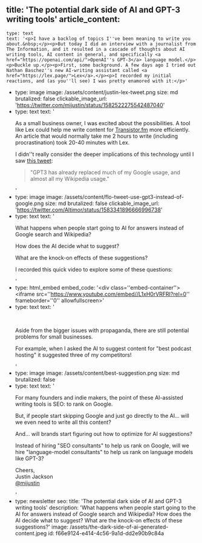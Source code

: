 title: 'The potential dark side of AI and GPT-3 writing tools'
article_content:
  -
    type: text
    text: '<p>I have a backlog of topics I''ve been meaning to write you about.&nbsp;</p><p>But today I did an interview with a journalist from The Information, and it resulted in a cascade of thoughts about AI writing tools, AI content in general, and specifically <a href="https://openai.com/api/">OpenAI''s GPT-3</a> language model.</p><p>Buckle up.</p><p>First, some background. A few days ago I tried out Nathan Baschez''s new AI-writing assistant called <a href="https://lex.page/">Lex</a>.</p><p>I recorded my initial reactions, and (as you''ll see) I was pretty enamored with it:</p>'
  -
    type: image
    image: /assets/content/justin-lex-tweet.png
    size: md
    brutalized: false
    clickable_image_url: 'https://twitter.com/mijustin/status/1582522275542487040'
  -
    type: text
    text: '<p>As a small business owner, I was excited about the possibilities. A tool like Lex could help me write content for <a href="https://transistor.fm/?via=justin">Transistor.fm</a> more efficiently. An article that would normally take me 2 hours to write (including procrastination) took 20-40 minutes with Lex.</p><p>I didn''t really consider the deeper implications of this technology until I saw <a href="https://twitter.com/Altimor/status/1583341896666996738">this tweet</a>:</p><blockquote><p>"GPT3 has already replaced much of my Google usage, and almost all my Wikipedia usage."</p></blockquote>'
  -
    type: image
    image: /assets/content/flo-tweet-use-gpt3-instead-of-google.png
    size: md
    brutalized: false
    clickable_image_url: 'https://twitter.com/Altimor/status/1583341896666996738'
  -
    type: text
    text: '<p>What happens when people start going to AI for answers instead of Google search and Wikipedia?</p><p>How does the AI decide what to suggest?</p><p>What are the knock-on effects of these suggestions?</p><p>I recorded this quick video to explore some of these questions:</p>'
  -
    type: html_embed
    embed_code: '<style>.embed-container { position: relative; padding-bottom: 56.25%; height: 0; overflow: hidden; max-width: 100%; } .embed-container iframe, .embed-container object, .embed-container embed { position: absolute; top: 0; left: 0; width: 100%; height: 100%; }</style><div class=''embed-container''><iframe src=''https://www.youtube.com/embed//L1xH0rVRFRI?rel=0'' frameborder=''0'' allowfullscreen></iframe></div>'
  -
    type: text
    text: '<p><br></p><p>Aside from the bigger issues with propaganda, there are still potential problems for small businesses.</p><p>For example, when I asked the AI to suggest content for "best podcast hosting" it suggested three of my competitors!</p>'
  -
    type: image
    image: /assets/content/best-suggestion.png
    size: md
    brutalized: false
  -
    type: text
    text: '<p>For many founders and indie makers, the point of these AI-assisted writing tools is SEO: to rank on Google.</p><p>But, if people start skipping Google and just go directly to the AI... will we even need to write all this content?</p><p>And... will brands start figuring out how to optimize for AI suggestions?</p><p>Instead of hiring "SEO consultants" to help us rank on Google, will we hire "language-model consultants" to help us rank on language models like GPT-3?</p><p>Cheers,<br>Justin Jackson<br><a href="https://twitter.com/mijustin">@mijustin</a></p>'
  -
    type: newsletter
seo:
  title: 'The potential dark side of AI and GPT-3 writing tools'
  description: 'What happens when people start going to the AI for answers instead of Google search and Wikipedia? How does the AI decide what to suggest? What are the knock-on effects of these suggestions?'
  image: /assets/the-dark-side-of-ai-generated-content.jpeg
id: f66e9124-e414-4c56-9a1d-dd2e90b9c84a
